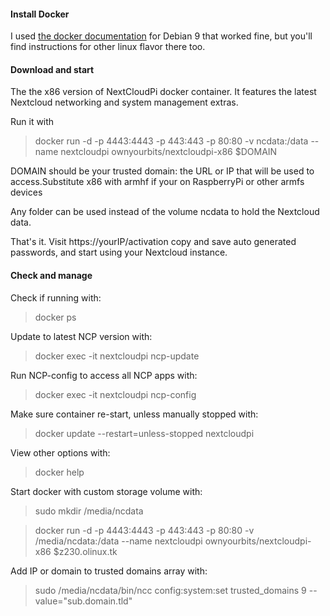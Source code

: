 #### Install Docker
I used [the docker documentation](https://docs.docker.com/install/linux/docker-ce/debian/#install-using-the-repository) for Debian 9 that worked fine, but you'll find instructions for other linux flavor there too. 
#### Download and start 
The the x86 version of NextCloudPi docker container. It features the latest Nextcloud networking and system management extras.

Run it with

 > docker run -d -p 4443:4443 -p 443:443 -p 80:80 -v ncdata:/data --name nextcloudpi ownyourbits/nextcloudpi-x86 $DOMAIN

DOMAIN should be your trusted domain: the URL or IP that will be used to access.Substitute x86 with armhf if your on RaspberryPi or other armfs devices

Any folder can be used instead of the volume ncdata to hold the Nextcloud data.

That's it. Visit https://yourIP/activation copy and save auto generated passwords, and start using your Nextcloud instance.

#### Check and manage

Check if running with:
 > docker ps

Update to latest NCP version with:
 > docker exec -it nextcloudpi ncp-update

Run NCP-config to access all NCP apps with:
 > docker exec -it nextcloudpi ncp-config

Make sure container re-start, unless manually stopped with:
 > docker update --restart=unless-stopped nextcloudpi

View other options with:
 > docker help

Start docker with custom storage volume with:
> sudo mkdir /media/ncdata

> docker run -d -p 4443:4443 -p 443:443 -p 80:80 -v /media/ncdata:/data --name nextcloudpi ownyourbits/nextcloudpi-x86 $z230.olinux.tk 

Add IP or domain to trusted domains array with:
 > sudo /media/ncdata/bin/ncc config:system:set trusted_domains 9 --value="sub.domain.tld"
